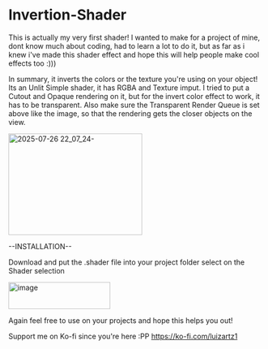 # Invertion-Shader

This is actually my very first shader! I wanted to make for a project of mine, dont know much about coding, had to learn a lot to do it, but as far as i knew i've made this shader effect and hope this will help people make cool effects too :)))

In summary, it inverts the colors or the texture you're using on your object! Its an Unlit Simple shader, it has RGBA and Texture imput. I tried to put a Cutout and Opaque rendering on it, but for the invert color effect to work, it has to be transparent. Also make sure the Transparent Render Queue is set above like the image, so that the rendering gets the closer objects on the view.

<img width="264" height="200" alt="2025-07-26 22_07_24-" src="https://github.com/user-attachments/assets/9a10ff9f-ba1a-47e9-9d09-c920351a0448" />

--INSTALLATION--

Download and put the .shader file into your project folder select on the Shader selection

<img width="201" height="53" alt="image" src="https://github.com/user-attachments/assets/7fdb2b75-a3d6-4bc4-ac66-4661db84534b" />


Again feel free to use on your projects and hope this helps you out!

Support me on Ko-fi since you're here :PP
https://ko-fi.com/luizartz1
